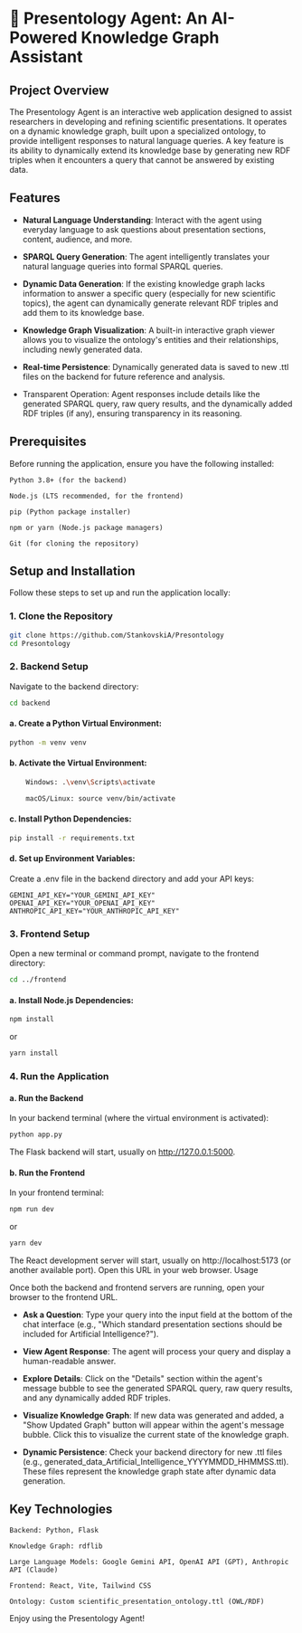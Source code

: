 # 🧠 Presentology Agent: An AI-Powered Knowledge Graph Assistant
## Project Overview

The Presentology Agent is an interactive web application designed to assist researchers in developing and refining scientific presentations. It operates on a dynamic knowledge graph, built upon a specialized ontology, to provide intelligent responses to natural language queries. A key feature is its ability to dynamically extend its knowledge base by generating new RDF triples when it encounters a query that cannot be answered by existing data.


## Features

-  **Natural Language Understanding**: Interact with the agent using everyday language to ask questions about presentation sections, content, audience, and more.

-  **SPARQL Query Generation**: The agent intelligently translates your natural language queries into formal SPARQL queries.

-  **Dynamic Data Generation**: If the existing knowledge graph lacks information to answer a specific query (especially for new scientific topics), the agent can dynamically generate relevant RDF triples and add them to its knowledge base.

-  **Knowledge Graph Visualization**: A built-in interactive graph viewer allows you to visualize the ontology's entities and their relationships, including newly generated data.

- **Real-time Persistence**: Dynamically generated data is saved to new .ttl files on the backend for future reference and analysis.

- Transparent Operation: Agent responses include details like the generated SPARQL query, raw query results, and the dynamically added RDF triples (if any), ensuring transparency in its reasoning.

## Prerequisites

Before running the application, ensure you have the following installed:

    Python 3.8+ (for the backend)

    Node.js (LTS recommended, for the frontend)

    pip (Python package installer)

    npm or yarn (Node.js package managers)

    Git (for cloning the repository)

## Setup and Installation

Follow these steps to set up and run the application locally:
### 1. Clone the Repository

```bash
git clone https://github.com/StankovskiA/Presontology
cd Presontology
```


### 2. Backend Setup

Navigate to the backend directory:
```bash
cd backend
```


#### a. Create a Python Virtual Environment:
```bash
python -m venv venv
```


#### b. Activate the Virtual Environment:
```bash
    Windows: .\venv\Scripts\activate
```
```bash
    macOS/Linux: source venv/bin/activate
```

#### c. Install Python Dependencies:

```bash
pip install -r requirements.txt
```



#### d. Set up Environment Variables:

Create a .env file in the backend directory and add your API keys:

```
GEMINI_API_KEY="YOUR_GEMINI_API_KEY"
OPENAI_API_KEY="YOUR_OPENAI_API_KEY"
ANTHROPIC_API_KEY="YOUR_ANTHROPIC_API_KEY"
```

### 3. Frontend Setup

Open a new terminal or command prompt, navigate to the frontend directory:

```bash
cd ../frontend
```


#### a. Install Node.js Dependencies:

```bash
npm install
```
or 
```bash
yarn install
```

### 4. Run the Application
#### a. Run the Backend

In your backend terminal (where the virtual environment is activated):
```bash
python app.py
```

The Flask backend will start, usually on http://127.0.0.1:5000.

#### b. Run the Frontend

In your frontend terminal:

```bash
npm run dev
```
or
```bash
yarn dev
```


The React development server will start, usually on http://localhost:5173 (or another available port). Open this URL in your web browser.
Usage

Once both the backend and frontend servers are running, open your browser to the frontend URL.

- **Ask a Question**: Type your query into the input field at the bottom of the chat interface (e.g., "Which standard presentation sections should be included for Artificial Intelligence?").

- **View Agent Response**: The agent will process your query and display a human-readable answer.

- **Explore Details**: Click on the "Details" section within the agent's message bubble to see the generated SPARQL query, raw query results, and any dynamically added RDF triples.

- **Visualize Knowledge Graph**: If new data was generated and added, a "Show Updated Graph" button will appear within the agent's message bubble. Click this to visualize the current state of the knowledge graph.

- **Dynamic Persistence**: Check your backend directory for new .ttl files (e.g., generated_data_Artificial_Intelligence_YYYYMMDD_HHMMSS.ttl). These files represent the knowledge graph state after dynamic data generation.

## Key Technologies

    Backend: Python, Flask

    Knowledge Graph: rdflib

    Large Language Models: Google Gemini API, OpenAI API (GPT), Anthropic API (Claude)

    Frontend: React, Vite, Tailwind CSS

    Ontology: Custom scientific_presentation_ontology.ttl (OWL/RDF)

Enjoy using the Presentology Agent!